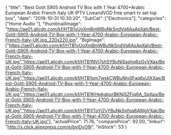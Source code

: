 {
	"title": "Best Gotit S905 Android TV Box with 1 Year 4700+Arabic European Arabic French Italy UK IPTV LiveandVOD free smart tv set top box",
	"date": "2018-10-31 10:30:20",
	"SubCat": ["Electronics"],
	"categories": ["Home Audio "],
	"thumbnailImage": "https://ae01.alicdn.com/kf/HTB1vUoXmBmWBuNkSndVq6AsApXah/Best-Gotit-S905-Android-TV-Box-with-1-Year-4700-Arabic-European-Arabic-French-Italy-UK.jpg_220x220.jpg",
	"BigImage": ["https://ae01.alicdn.com/kf/HTB1vUoXmBmWBuNkSndVq6AsApXah/Best-Gotit-S905-Android-TV-Box-with-1-Year-4700-Arabic-European-Arabic-French-Italy-UK.jpg","https://ae01.alicdn.com/kf/HTB1NVj7shSYBuNjSsphq6zGvVXax/Best-Gotit-S905-Android-TV-Box-with-1-Year-4700-Arabic-European-Arabic-French-Italy-UK.jpg","https://ae01.alicdn.com/kf/HTB1om7wskCWBuNjy0Faq6xUlXXae/Best-Gotit-S905-Android-TV-Box-with-1-Year-4700-Arabic-European-Arabic-French-Italy-UK.jpg","https://ae01.alicdn.com/kf/HTB1KHpAgborBKNjSZFjq6A_SpXaq/Best-Gotit-S905-Android-TV-Box-with-1-Year-4700-Arabic-European-Arabic-French-Italy-UK.jpg","https://ae01.alicdn.com/kf/HTB1ITqYjZyYBuNkSnfoq6AWgVXak/Best-Gotit-S905-Android-TV-Box-with-1-Year-4700-Arabic-European-Arabic-French-Italy-UK.jpg"],
	"actualPrice": 71.76,
	"comparePrice": 92.00,
	"linkurl": "http://s.click.aliexpress.com/e/bviDvO9i",
	"inStock": 53
}
